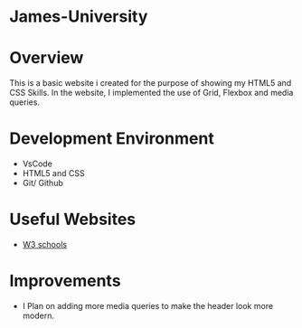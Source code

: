 # James-University
# Overview

This is a basic website i created for the purpose of showing my HTML5 and CSS Skills. 
In the website, I implemented the use of Grid, Flexbox and media queries.

# Development Environment

* VsCode
* HTML5 and CSS
* Git/ Github

# Useful Websites

* [W3 schools](https://www.w3schools.com/css/)

# Improvements
* I Plan on adding more media queries to make the header look more modern.
